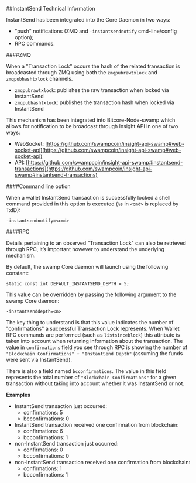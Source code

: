 ##InstantSend Technical Information

InstantSend has been integrated into the Core Daemon in two ways:
* "push" notifications (ZMQ and `-instantsendnotify` cmd-line/config option);
* RPC commands.

####ZMQ

When a "Transaction Lock" occurs the hash of the related transaction is broadcasted through ZMQ using both the `zmqpubrawtxlock` and `zmqpubhashtxlock` channels.

* `zmqpubrawtxlock`: publishes the raw transaction when locked via InstantSend
* `zmqpubhashtxlock`: publishes the transaction hash when locked via InstantSend

This mechanism has been integrated into Bitcore-Node-swamp which allows for notification to be broadcast through Insight API in one of two ways:
* WebSocket: [https://github.com/swampcoin/insight-api-swamp#web-socket-api](https://github.com/swampcoin/insight-api-swamp#web-socket-api) 
* API: [https://github.com/swampcoin/insight-api-swamp#instantsend-transactions](https://github.com/swampcoin/insight-api-swamp#instantsend-transactions) 

####Command line option

When a wallet InstantSend transaction is successfully locked a shell command provided in this option is executed (`%s` in `<cmd>` is replaced by TxID):

```
-instantsendnotify=<cmd>
```

####RPC

Details pertaining to an observed "Transaction Lock" can also be retrieved through RPC, it’s important however to understand the underlying mechanism.

By default, the swamp Core daemon will launch using the following constant:

```
static const int DEFAULT_INSTANTSEND_DEPTH = 5;
```

This value can be overridden by passing the following argument to the swamp Core daemon:

```
-instantsenddepth=<n>
```

The key thing to understand is that this value indicates the number of "confirmations" a successful Transaction Lock represents. When Wallet RPC commands are performed (such as `listsinceblock`) this attribute is taken into account when returning information about the transaction. The value in `confirmations` field you see through RPC is showing the number of `"Blockchain Confirmations" + "InstantSend Depth"` (assuming the funds were sent via InstantSend).

There is also a field named `bcconfirmations`. The value in this field represents the total number of `"Blockchain Confirmations"` for a given transaction without taking into account whether it was InstantSend or not.

**Examples**
* InstantSend transaction just occurred:
    * confirmations: 5
    * bcconfirmations: 0
* InstantSend transaction received one confirmation from blockchain:
    * confirmations: 6
    * bcconfirmations: 1
* non-InstantSend transaction just occurred:
    * confirmations: 0
    * bcconfirmations: 0
* non-InstantSend transaction received one confirmation from blockchain:
    * confirmations: 1
    * bcconfirmations: 1
